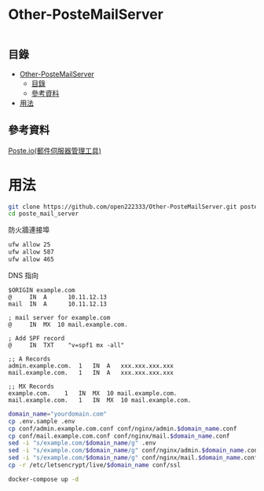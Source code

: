 # Other-PosteMailServer

```
```

## 目錄

- [Other-PosteMailServer](#other-postemailserver)
  - [目錄](#目錄)
  - [參考資料](#參考資料)
- [用法](#用法)

## 參考資料

[Poste.io(郵件伺服器管理工具)](https://github.com/open222333/Other-Note/blob/main/03_%E4%BC%BA%E6%9C%8D%E5%99%A8%E6%9C%8D%E5%8B%99/MailServer(%E9%83%B5%E7%AE%B1%E4%BC%BA%E6%9C%8D%E5%99%A8)/Poste.io(%E9%83%B5%E4%BB%B6%E4%BC%BA%E6%9C%8D%E5%99%A8%E7%AE%A1%E7%90%86%E5%B7%A5%E5%85%B7).md)

# 用法

```bash
git clone https://github.com/open222333/Other-PosteMailServer.git poste_mail_server
cd poste_mail_server
```

防火牆連接埠

```bash
ufw allow 25
ufw allow 587
ufw allow 465
```

DNS 指向

```
$ORIGIN example.com
@     IN  A      10.11.12.13
mail  IN  A      10.11.12.13

; mail server for example.com
@     IN  MX  10 mail.example.com.

; Add SPF record
@     IN  TXT    "v=spf1 mx -all"
```

```
;; A Records
admin.example.com.	1	IN	A	xxx.xxx.xxx.xxx
mail.example.com.	1	IN	A	xxx.xxx.xxx.xxx

;; MX Records
example.com.	1	IN	MX	10 mail.example.com.
mail.example.com.	1	IN	MX	10 mail.example.com.
```

```bash
domain_name="yourdomain.com"
cp .env.sample .env
cp conf/admin.example.com.conf conf/nginx/admin.$domain_name.conf
cp conf/mail.example.com.conf conf/nginx/mail.$domain_name.conf
sed -i "s/example.com/$domain_name/g" .env
sed -i "s/example.com/$domain_name/g" conf/nginx/admin.$domain_name.conf
sed -i "s/example.com/$domain_name/g" conf/nginx/mail.$domain_name.conf
cp -r /etc/letsencrypt/live/$domain_name conf/ssl
```

```bash
docker-compose up -d
```